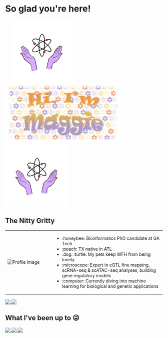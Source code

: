 # So glad you're here!

<p float="left">
  &nbsp;&nbsp;&nbsp;
<img src="https://github.com/maggiebr0wn/maggiebr0wn/blob/main/science_gif.gif" width="200" height="200" />
  &nbsp;&nbsp;&nbsp;
<img src="https://github.com/maggiebr0wn/maggiebr0wn/blob/main/name_flower.jpg" height="190" />
  &nbsp;&nbsp;&nbsp;
<img src="https://github.com/maggiebr0wn/maggiebr0wn/blob/main/science_gif.gif" width="200" height="200" />
</p>

## The Nitty Gritty

<table>
  <tr>
    <td width="30%">
      <img src="https://github.com/maggiebr0wn/maggiebr0wn/blob/main/stem.gif" width="200" height="200" alt="Profile Image"/>
    </td>
    <td width="70%">
      <ul>
        <li>:honeybee: Bioinformatics PhD candidate at GA Tech</li>
        <li>:peach: TX native in ATL</li>
        <li>:dog: :turtle: My pets keep WFH from being lonely</li>
        <li>:microscope: Expert in eQTL fine mapping, scRNA-seq & scATAC-seq analyses, building gene regulatory models</li>
        <li>:computer: Currently diving into machine learning for biological and genetic applications</li>
      </ul>
    </td>
  </tr>
</table>


<a href="https://github.com/anuraghazra/github-readme-stats">
  <img height=200 align="center" src="https://github-readme-stats.vercel.app/api/top-langs/?username=maggiebr0wn&hide=jupyter%20notebook&layout=donut&theme=flag-india"/>
</a>
<a href="https://github.com/anuraghazra/github-readme-stats">
  <img height=200 align="center" src="https://streak-stats.demolab.com/?user=maggiebr0wn&layout=compact&theme=flag-india"/>
</a>

## What I've been up to :stuck_out_tongue_winking_eye: 

<a href="https://github.com/maggiebr0wn/scMultiome-Crohns-Disease">
  <img height=150 align="center" src="https://github-readme-stats.vercel.app/api/pin/?username=maggiebr0wn&repo=scMultiome-Crohns-Disease&theme=buefy"/>
</a>

<a href="https://github.com/maggiebr0wn/scMultiome-TFBS-Analysis">
  <img height=150 align="center" src="https://github-readme-stats.vercel.app/api/pin/?username=maggiebr0wn&repo=scMultiome-TFBS-Analysis&theme=buefy"/>
</a>

<a href="https://github.com/maggiebr0wn/eQTL-AbO-Conditional-Analysis">
  <img height=150 align="center" src="https://github-readme-stats.vercel.app/api/pin/?username=maggiebr0wn&repo=eQTL-AbO-Conditional-Analysis&theme=buefy"/>
</a>
